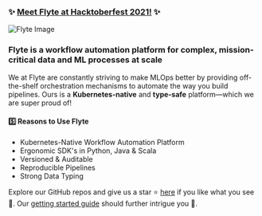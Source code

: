 ### ✨ [Meet Flyte at Hacktoberfest 2021!](https://blog.flyte.org/meet-flyte-at-hacktoberfest-2021) ✨

![Flyte Image](https://user-images.githubusercontent.com/27777173/134286401-fd10814d-42f8-4286-b1e0-aa7b8400b1e7.jpg)

<html>
  <p align="center">
   <h3>
    Flyte is a workflow automation platform for complex, mission-critical data and ML processes at scale 
   </h3>
  </p>
</html>

We at Flyte are constantly striving to make MLOps better by providing off-the-shelf orchestration mechanisms to automate the way you build pipelines. Ours is a **Kubernetes-native** and **type-safe** platform—which we are super proud of!

#### 5️⃣ Reasons to Use Flyte

- Kubernetes-Native Workflow Automation Platform
- Ergonomic SDK's in Python, Java & Scala
- Versioned & Auditable
- Reproducible Pipelines
- Strong Data Typing

Explore our GitHub repos and give us a star ⭐️ [here](https://github.com/flyteorg/flyte) if you like what you see 👀. Our [getting started guide](https://docs.flyte.org/en/latest/getting_started.html) should further intrigue you 🧐.
